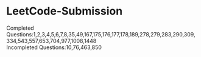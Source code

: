 # LeetCode-Submission

Completed Questions:1,2,3,4,5,6,7,8,35,49,167,175,176,177,178,189,278,279,283,290,309,334,543,557,653,704,977,1008,1448  
Incompleted Questions:10,76,463,850
